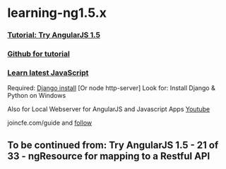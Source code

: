 # learning-ng1.5.x

### [Tutorial: Try AngularJS 1.5](https://www.youtube.com/playlist?list=PLEsfXFp6DpzRB30gXPSwzAEQfqiUZkRsg)
### [Github for tutorial](https://github.com/codingforentrepreneurs/Try-Angular-1.5)
### [Learn latest JavaScript](joincfe.com/learn/javascript)

Required:
[Django install](https://www.youtube.com/codingentrepreneurs)
[Or node http-server]
Look for: Install Django & Python on Windows

Also for Local Webserver for AngularJS and Javascript Apps [Youtube](https://www.youtube.com/watch?v=P4N3MDOSITs)

joincfe.com/guide and [follow](https://github.com/codingforentrepreneurs/Guides/blob/master/all/angular_webserver.md)

## To be continued from: Try AngularJS 1.5 - 21 of 33 - ngResource for mapping to a Restful API
